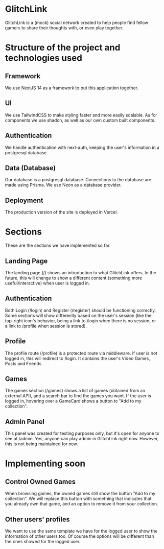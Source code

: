 # GlitchLink
GlitchLink is a (mock) social network created to help people find fellow gamers to share their thoughts with, or even play together.

# Structure of the project and technologies used

## Framework
We use NextJS 14 as a framework to put this application together.

## UI
We use TailwindCSS to make styling faster and more easily scalable.
As for components we use shadcn, as well as our own custom built components.

## Authentication
We handle authentication with next-auth, keeping the user's information in a postgresql database.

## Data (Database)
Our database is a postgresql database. Connections to the database are made using Prisma.
We use Neon as a database provider.

## Deployment
The production version of the site is deployed in Vercel.



# Sections
These are the sections we have implemented so far.

## Landing Page
The landing page (/) shows an introduction to what GlitchLink offers.
In the future, this will change to show a different content (something more useful/interactive) when user is logged in.

## Authentication
Both Login (/login) and Register (/register) should be functioning correctly.
Some sections will show differently based on the user's session (like the top-right icon's behavior, being a link to /login when there is no session, or a link to /profile when session is stored).

## Profile
The profile route (/profile) is a protected route via middleware. If user is not logged in, this will redirect to /login.
It contains the user's Video Games, Posts and Friends.

## Games
The games section (/games) shows a list of games (obtained from an external API), and a search bar to find the games you want.
If the user is logged in, hovering over a GameCard shows a button to "Add to my collection". 

## Admin Panel
This panel was created for testing purposes only, but it's open for anyone to see at /admin. Yes, anyone can play admin in GlitchLink right now.
However, this is not being maintained for now.

# Implementing soon

## Control Owned Games
When browsing games, the owned games still show the button "Add to my collection".
We will replace this button with something that indicates that you already own that game, and an option to remove it from your collection.

## Other users' profiles
We want to use the same template we have for the logged user to show the information of other users too.
Of course the options will be different than the ones showed for the logged user.
